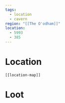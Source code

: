 ```yaml
---
tags:
  - location
  - cavern
region: "[[The O'odham]]"
location:
  - 5993
  - 385
---
```

# Location
```meta-bind-embed
[[location-map]]
```
# Loot
